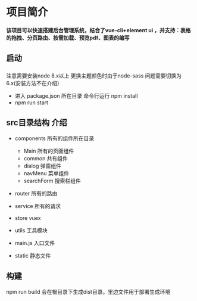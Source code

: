 # 项目简介

####  该项目可以快速搭建后台管理系统，结合了vue-cli+element ui ，并支持：表格的拖拽、分页路由、按需加载、预览pdf、图表的编写


## 启动

###

注意需要安装node 8.x以上 更换主题颜色时由于node-sass 问题需要切换为6.x(安装方法不在介绍)

-  进入 package.json 所在目录  命令行运行  npm install
-  npm run start



## src目录结构 介绍
-  components 所有的组件所在目录

    + Main 所有的页面组件
    + common 共有组件
    + dialog 弹窗组件
    + navMenu 菜单组件
    + searchForm 搜索栏组件

-  router  所有的路由
-  service  所有的请求
-  store  vuex
-  utils 工具模块
-  main.js 入口文件
-  static  静态文件

## 构建

npm run build  会在根目录下生成dist目录。里边文件用于部署生成环境





